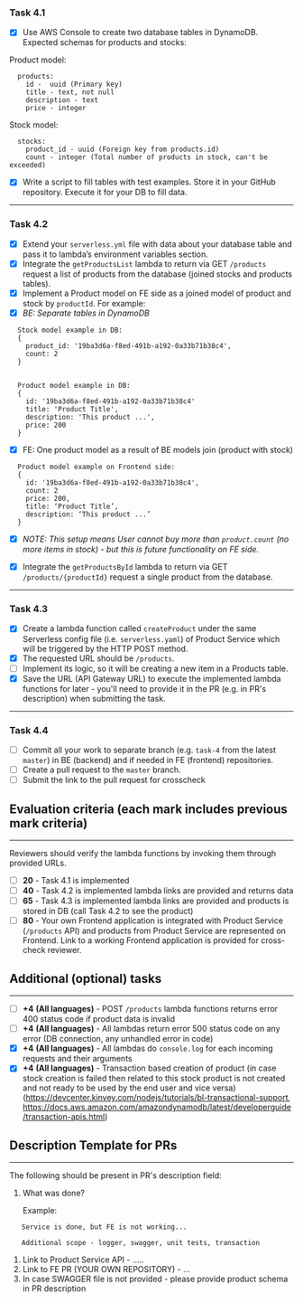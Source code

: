 ### Task 4.1

- [x] Use AWS Console to create two database tables in DynamoDB. Expected schemas for products and stocks:

Product model:

```
  products:
    id -  uuid (Primary key)
    title - text, not null
    description - text
    price - integer
```

Stock model:

```
  stocks:
    product_id - uuid (Foreign key from products.id)
    count - integer (Total number of products in stock, can't be exceeded)
```

- [x] Write a script to fill tables with test examples. Store it in your GitHub repository. Execute it for your DB to fill data.

---

### Task 4.2

- [x] Extend your `serverless.yml` file with data about your database table and pass it to lambda’s environment variables section.
- [x] Integrate the `getProductsList` lambda to return via GET `/products` request a list of products from the database (joined stocks and products tables).
- [x] Implement a Product model on FE side as a joined model of product and stock by `productId`. For example:
- [x] _BE: Separate tables in DynamoDB_

```
  Stock model example in DB:
  {
    product_id: '19ba3d6a-f8ed-491b-a192-0a33b71b38c4',
    count: 2
  }


  Product model example in DB:
  {
    id: '19ba3d6a-f8ed-491b-a192-0a33b71b38c4'
    title: 'Product Title',
    description: 'This product ...',
    price: 200
  }
```

- [x] FE: One product model as a result of BE models join (product with stock)

```
  Product model example on Frontend side:
  {
    id: '19ba3d6a-f8ed-491b-a192-0a33b71b38c4',
    count: 2
    price: 200,
    title: ‘Product Title’,
    description: ‘This product ...’
  }
```

- [x] _NOTE: This setup means User cannot buy more than `product.count` (no more items in stock) - but this is future functionality on FE side._

- [x] Integrate the `getProductsById` lambda to return via GET `/products/{productId}` request a single product from the database.

---

### Task 4.3

- [x] Create a lambda function called `createProduct` under the same Serverless config file (i.e. `serverless.yaml`) of Product Service which will be triggered by the HTTP POST method.
- [x] The requested URL should be `/products`.
- [ ] Implement its logic, so it will be creating a new item in a Products table.
- [x] Save the URL (API Gateway URL) to execute the implemented lambda functions for later - you'll need to provide it in the PR (e.g. in PR's description) when submitting the task.

---

### Task 4.4

- [ ] Commit all your work to separate branch (e.g. `task-4` from the latest `master`) in BE (backend) and if needed in FE (frontend) repositories.
- [ ] Create a pull request to the `master` branch.
- [ ] Submit the link to the pull request for crosscheck

## Evaluation criteria (each mark includes previous mark criteria)

---

Reviewers should verify the lambda functions by invoking them through provided URLs.

- [ ] **20** - Task 4.1 is implemented
- [ ] **40** - Task 4.2 is implemented lambda links are provided and returns data
- [ ] **65** - Task 4.3 is implemented lambda links are provided and products is stored in DB (call Task 4.2 to see the product)
- [ ] **80** - Your own Frontend application is integrated with Product Service (`/products` API) and products from Product Service are represented on Frontend. Link to a working Frontend application is provided for cross-check reviewer.

## Additional (optional) tasks

---

- [ ] **+4** **(All languages)** - POST `/products` lambda functions returns error 400 status code if product data is invalid
- [ ] **+4** **(All languages)** - All lambdas return error 500 status code on any error (DB connection, any unhandled error in code)
- [x] **+4** **(All languages)** - All lambdas do `console.log` for each incoming requests and their arguments
- [x] **+4** **(All languages)** - Transaction based creation of product (in case stock creation is failed then related to this stock product is not created and not ready to be used by the end user and vice versa) (https://devcenter.kinvey.com/nodejs/tutorials/bl-transactional-support, https://docs.aws.amazon.com/amazondynamodb/latest/developerguide/transaction-apis.html)

## Description Template for PRs

---

The following should be present in PR's description field:

1. What was done?

   Example:

```
   Service is done, but FE is not working...

   Additional scope - logger, swagger, unit tests, transaction
```

1. Link to Product Service API - .....
2. Link to FE PR (YOUR OWN REPOSITORY) - ...
3. In case SWAGGER file is not provided - please provide product schema in PR description
